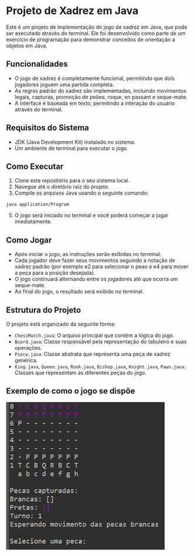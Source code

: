 # Projeto de Xadrez em Java

Este é um projeto de implementação do jogo de xadrez em Java, que pode ser executado através do terminal. Ele foi desenvolvido como parte de um exercício de programação para demonstrar conceitos de orientação a objetos em Java.

## Funcionalidades

- O jogo de xadrez é completamente funcional, permitindo que dois jogadores joguem uma partida completa.
- As regras padrão do xadrez são implementadas, incluindo movimentos legais, capturas, promoção de peões, roque, en passant e xeque-mate.
- A interface é baseada em texto, permitindo a interação do usuário através do terminal.

## Requisitos do Sistema

- JDK (Java Development Kit) instalado no sistema.
- Um ambiente de terminal para executar o jogo.

## Como Executar

1. Clone este repositório para o seu sistema local.
2. Navegue até o diretório raiz do projeto.
3. Compile os arquivos Java usando o seguinte comando:

``` 
java application/Program
```

5. O jogo será iniciado no terminal e você poderá começar a jogar imediatamente.

## Como Jogar

- Após iniciar o jogo, as instruções serão exibidas no terminal.
- Cada jogador deve fazer seus movimentos seguindo a notação de xadrez padrão (por exemplo e2 para selecionar o peao e e4 para mover a peça para a posição desejada).
- O jogo continuará alternando entre os jogadores até que ocorra um xeque-mate.
- Ao final do jogo, o resultado será exibido no terminal.

  

## Estrutura do Projeto

O projeto está organizado da seguinte forma:

- `ChessMatch.java`: O arquivo principal que contém a lógica do jogo.
- `Board.java`: Classe responsável pela representação do tabuleiro e suas operações.
- `Piece.java`: Classe abstrata que representa uma peça de xadrez genérica.
- `King.java`, `Queen.java`, `Rook.java`, `Bishop.java`, `Knight.java`, `Pawn.java`: Classes que representam as diferentes peças do jogo.


## Exemplo de como o jogo se dispõe

![Jogo de xadrez](assets/xadrez.png)

